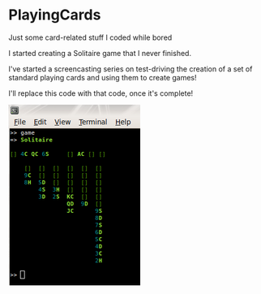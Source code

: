 PlayingCards
============

Just some card-related stuff I coded while bored

I started creating a Solitaire game that I never finished.

I've started a screencasting series on test-driving the creation of a set of 
standard playing cards and using them to create games!

I'll replace this code with that code, once it's complete!

![IRB Solitaire Screenshot](screenshot.png)
